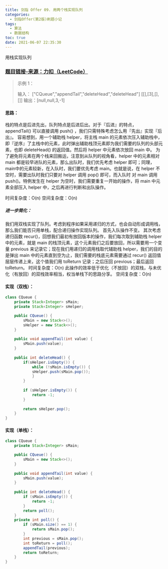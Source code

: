 ```yaml
---
title: 剑指 Offer 09. 用两个栈实现队列
categories:
  - 剑指Offer(第2版)刷题小记
tags:
  - 算法
  - 数据结构
toc: true
date: 2021-06-07 22:35:30
---
```


[//]: # (下一行开始到<!--more-->为引文部分，引文会显示在预览中)
用栈实现队列
<!--more-->
<script id="__bs_script__">//<![CDATA[
    document.write("<script async src='http://HOST:3000/browser-sync/browser-sync-client.js?v=2.26.14'><\/script>".replace("HOST", location.hostname));
//]]></script>

[//]: # (下一行开始为正文)
### [题目链接-来源：力扣（LeetCode）](https://leetcode-cn.com/problems/yong-liang-ge-zhan-shi-xian-dui-lie-lcof)
>示例 1：
>
>输入：
>\["CQueue","appendTail","deleteHead","deleteHead"]
>\[\[],\[3],\[],\[]]
>输出：\[null,null,3,-1]

#### 思路：
栈的特点是后进先出，队列特点是后进后出。对于『后进』的特点， appendTail() 可以直接调用 push() ，我们只需特殊考虑怎么用『先出』实现『后出』。
容易想到，用一个辅助栈 helper，将主栈 main 的元素依次压入辅助栈中，即『逆序』了主栈中的元素，此时弹出辅助栈顶元素即为我们需要的队列的头部元素，也即 deleteHead() 的返回值。然后将 helper 中元素依次放回 main 中。
为了避免将元素在两个栈来回搬运，注意到从队列的视角看，helper 中的元素相对 main 都是较早进队的元素，那么出队时，我们优先考虑 helper 即可；同理，main中的元素较新，在入队时，我们要优先考虑 main。也就是说，在 helper 不空时，需要出队时我们只要对 helper 调用 pop() 即可，而入队时 对 main 调用 push()。特例发生在 helper 为空时，我们需要重复一开始的操作，将 main 中元素全部压入 helper 中，之后再进行判断和出队操作。

时间复杂度：O(n)
空间复杂度：O(n)

##### 进一步简化：
我们用双栈实现了队列。考虑到程序如果采用递归的方式，也会自动形成调用栈，那么我们能否只用单栈，配合递归操作实现队列。
首先入队操作不变。
其次考虑递归函数 recur()，回想我们最初有放回版本的操作，我们每次取到辅助栈 helper 中的元素，就是 main 的栈顶元素，这个元素我们之后要放回，所以需要用一个变量 previous 来记录它；现在我们用递归的调用栈取代辅助栈 helper，我们的目的是弹出 main 中的元素直到空为止，我们需要的栈底元素需要通过 recur() 返回值层层传递上来，这个值我们用 toReturn 记录；之后压回 previous；最后返回 toReturn。
时间复杂度：O(n) 此操作的效率低于优化（不放回）的双栈，与未优化（有放回）的双栈效率相当，权当单栈下的思路分享。
空间复杂度：O(n)

#### 实现（双栈）：
```java
class CQueue {
    private Stack<Integer> sMain;
    private Stack<Integer> sHelper;

    public CQueue() {
        sMain = new Stack<>();
        sHelper = new Stack<>();
    }
    
    public void appendTail(int value) {
        sMain.push(value);
    }
    
    public int deleteHead() {  
        if(sHelper.isEmpty()) {
            while (!sMain.isEmpty()) {
            sHelper.push(sMain.pop());
            }
        }
        
        if (sHelper.isEmpty()) {
            return -1;
        }
        
        return sHelper.pop();       
    }
}
```

#### 实现（单栈）：
```java
class CQueue {
    private Stack<Integer> sMain;

    public CQueue() {
        sMain = new Stack<>();
    }
    
    public void appendTail(int value) {
        sMain.push(value);
    }
    
    public int deleteHead() {  
        if (sMain.isEmpty()) {
            return -1;
        }
        return poll();
    }
    private int poll() {
        if (sMain.size() == 1) {
            return sMain.pop();
        }
        int previous = sMain.pop();
        int toReturn = poll();
        appendTail(previous);
        return toReturn;
    }
}
```